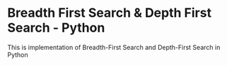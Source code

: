 # Breadth First Search & Depth First Search - Python
This is implementation of Breadth-First Search and Depth-First Search in Python
